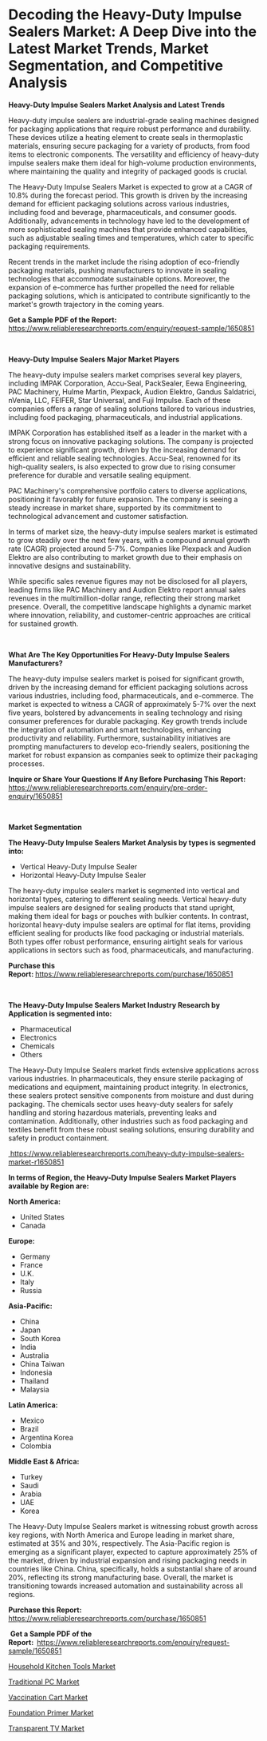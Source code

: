 <p><h1>Decoding the Heavy-Duty Impulse Sealers Market: A Deep Dive into the Latest Market Trends, Market Segmentation, and Competitive Analysis</h1></p><p><strong>Heavy-Duty Impulse Sealers Market Analysis and Latest Trends</strong></p>
<p><p>Heavy-duty impulse sealers are industrial-grade sealing machines designed for packaging applications that require robust performance and durability. These devices utilize a heating element to create seals in thermoplastic materials, ensuring secure packaging for a variety of products, from food items to electronic components. The versatility and efficiency of heavy-duty impulse sealers make them ideal for high-volume production environments, where maintaining the quality and integrity of packaged goods is crucial.</p><p>The Heavy-Duty Impulse Sealers Market is expected to grow at a CAGR of 10.8% during the forecast period. This growth is driven by the increasing demand for efficient packaging solutions across various industries, including food and beverage, pharmaceuticals, and consumer goods. Additionally, advancements in technology have led to the development of more sophisticated sealing machines that provide enhanced capabilities, such as adjustable sealing times and temperatures, which cater to specific packaging requirements.</p><p>Recent trends in the market include the rising adoption of eco-friendly packaging materials, pushing manufacturers to innovate in sealing technologies that accommodate sustainable options. Moreover, the expansion of e-commerce has further propelled the need for reliable packaging solutions, which is anticipated to contribute significantly to the market's growth trajectory in the coming years.</p></p>
<p><strong>Get a Sample PDF of the Report:&nbsp;</strong> <a href="https://www.reliableresearchreports.com/enquiry/request-sample/1650851?utm_campaign=13&utm_medium=2&utm_source=Github&utm_content=ia&utm_term=26092024&utm_id=heavy-duty-impulse-sealers">https://www.reliableresearchreports.com/enquiry/request-sample/1650851</a></p>
<p>&nbsp;</p>
<p><strong>Heavy-Duty Impulse Sealers Major Market Players</strong></p>
<p><p>The heavy-duty impulse sealers market comprises several key players, including IMPAK Corporation, Accu-Seal, PackSealer, Eewa Engineering, PAC Machinery, Hulme Martin, Plexpack, Audion Elektro, Gandus Saldatrici, nVenia, LLC, FEIFER, Star Universal, and Fuji Impulse. Each of these companies offers a range of sealing solutions tailored to various industries, including food packaging, pharmaceuticals, and industrial applications.</p><p>IMPAK Corporation has established itself as a leader in the market with a strong focus on innovative packaging solutions. The company is projected to experience significant growth, driven by the increasing demand for efficient and reliable sealing technologies. Accu-Seal, renowned for its high-quality sealers, is also expected to grow due to rising consumer preference for durable and versatile sealing equipment.</p><p>PAC Machinery's comprehensive portfolio caters to diverse applications, positioning it favorably for future expansion. The company is seeing a steady increase in market share, supported by its commitment to technological advancement and customer satisfaction.</p><p>In terms of market size, the heavy-duty impulse sealers market is estimated to grow steadily over the next few years, with a compound annual growth rate (CAGR) projected around 5-7%. Companies like Plexpack and Audion Elektro are also contributing to market growth due to their emphasis on innovative designs and sustainability.</p><p>While specific sales revenue figures may not be disclosed for all players, leading firms like PAC Machinery and Audion Elektro report annual sales revenues in the multimillion-dollar range, reflecting their strong market presence. Overall, the competitive landscape highlights a dynamic market where innovation, reliability, and customer-centric approaches are critical for sustained growth.</p></p>
<p>&nbsp;</p>
<p><strong>What Are The Key Opportunities For Heavy-Duty Impulse Sealers Manufacturers?</strong></p>
<p><p>The heavy-duty impulse sealers market is poised for significant growth, driven by the increasing demand for efficient packaging solutions across various industries, including food, pharmaceuticals, and e-commerce. The market is expected to witness a CAGR of approximately 5-7% over the next five years, bolstered by advancements in sealing technology and rising consumer preferences for durable packaging. Key growth trends include the integration of automation and smart technologies, enhancing productivity and reliability. Furthermore, sustainability initiatives are prompting manufacturers to develop eco-friendly sealers, positioning the market for robust expansion as companies seek to optimize their packaging processes.</p></p>
<p><strong>Inquire or Share Your Questions If Any Before Purchasing This Report:</strong> <a href="https://www.reliableresearchreports.com/enquiry/pre-order-enquiry/1650851?utm_campaign=13&utm_medium=2&utm_source=Github&utm_content=ia&utm_term=26092024&utm_id=heavy-duty-impulse-sealers">https://www.reliableresearchreports.com/enquiry/pre-order-enquiry/1650851</a></p>
<p>&nbsp;</p>
<p><strong>Market Segmentation</strong></p>
<p><strong>The Heavy-Duty Impulse Sealers Market Analysis by types is segmented into:</strong></p>
<p><ul><li>Vertical Heavy-Duty Impulse Sealer</li><li>Horizontal Heavy-Duty Impulse Sealer</li></ul></p>
<p><p>The heavy-duty impulse sealers market is segmented into vertical and horizontal types, catering to different sealing needs. Vertical heavy-duty impulse sealers are designed for sealing products that stand upright, making them ideal for bags or pouches with bulkier contents. In contrast, horizontal heavy-duty impulse sealers are optimal for flat items, providing efficient sealing for products like food packaging or industrial materials. Both types offer robust performance, ensuring airtight seals for various applications in sectors such as food, pharmaceuticals, and manufacturing.</p></p>
<p><strong>Purchase this Report:&nbsp;</strong><a href="https://www.reliableresearchreports.com/purchase/1650851?utm_campaign=13&utm_medium=2&utm_source=Github&utm_content=ia&utm_term=26092024&utm_id=heavy-duty-impulse-sealers">https://www.reliableresearchreports.com/purchase/1650851</a></p>
<p>&nbsp;</p>
<p><strong>The Heavy-Duty Impulse Sealers Market Industry Research by Application is segmented into:</strong></p>
<p><ul><li>Pharmaceutical</li><li>Electronics</li><li>Chemicals</li><li>Others</li></ul></p>
<p><p>The Heavy-Duty Impulse Sealers market finds extensive applications across various industries. In pharmaceuticals, they ensure sterile packaging of medications and equipment, maintaining product integrity. In electronics, these sealers protect sensitive components from moisture and dust during packaging. The chemicals sector uses heavy-duty sealers for safely handling and storing hazardous materials, preventing leaks and contamination. Additionally, other industries such as food packaging and textiles benefit from these robust sealing solutions, ensuring durability and safety in product containment.</p></p>
<p><a href="https://www.reliableresearchreports.com/heavy-duty-impulse-sealers-market-r1650851?utm_campaign=13&utm_medium=2&utm_source=Github&utm_content=ia&utm_term=26092024&utm_id=heavy-duty-impulse-sealers">&nbsp;https://www.reliableresearchreports.com/heavy-duty-impulse-sealers-market-r1650851</a></p>
<p><strong>In terms of Region, the Heavy-Duty Impulse Sealers Market Players available by Region are:</strong></p>
<p>
    <p> <strong> North America: </strong>
        <ul>
            <li>United States</li>
            <li>Canada</li>
        </ul>
        </p> 
    <p> <strong> Europe: </strong>
        <ul>
            <li>Germany</li>
            <li>France</li>
            <li>U.K.</li>
            <li>Italy</li>
            <li>Russia</li>
        </ul>
        </p> 
    <p> <strong> Asia-Pacific: </strong>
        <ul>
            <li>China</li>
            <li>Japan</li>
            <li>South Korea</li>
            <li>India</li>
            <li>Australia</li>
            <li>China Taiwan</li>
            <li>Indonesia</li>
            <li>Thailand</li>
            <li>Malaysia</li>
        </ul>
        </p> 
    <p> <strong> Latin America: </strong>
        <ul>
            <li>Mexico</li>
            <li>Brazil</li>
            <li>Argentina Korea</li>
            <li>Colombia</li>
        </ul>
        </p> 
    <p> <strong> Middle East & Africa: </strong>
        <ul>
            <li>Turkey</li>
            <li>Saudi</li>
            <li>Arabia</li>
            <li>UAE</li>
            <li>Korea</li>
        </ul>
    </p>
    </p>
<p><p>The Heavy-Duty Impulse Sealers market is witnessing robust growth across key regions, with North America and Europe leading in market share, estimated at 35% and 30%, respectively. The Asia-Pacific region is emerging as a significant player, expected to capture approximately 25% of the market, driven by industrial expansion and rising packaging needs in countries like China. China, specifically, holds a substantial share of around 20%, reflecting its strong manufacturing base. Overall, the market is transitioning towards increased automation and sustainability across all regions.</p></p>
<p><strong>Purchase this Report: </strong><a href="https://www.reliableresearchreports.com/purchase/1650851?utm_campaign=13&utm_medium=2&utm_source=Github&utm_content=ia&utm_term=26092024&utm_id=heavy-duty-impulse-sealers">https://www.reliableresearchreports.com/purchase/1650851</a></p>
<p>&nbsp;<strong>Get a Sample PDF of the Report:&nbsp;&nbsp;</strong><a href="https://www.reliableresearchreports.com/enquiry/request-sample/1650851?utm_campaign=13&utm_medium=2&utm_source=Github&utm_content=ia&utm_term=26092024&utm_id=heavy-duty-impulse-sealers">https://www.reliableresearchreports.com/enquiry/request-sample/1650851</a></p>
<p><strong></strong></p>
<p><p><a href="https://issuu.com/reportprime-2/docs/household-kitchen-tools-market-size_746058886362ac?utm_campaign=13&utm_medium=2&utm_source=Github&utm_content=ia&utm_term=26092024&utm_id=heavy-duty-impulse-sealers">Household Kitchen Tools Market</a></p><p><a href="https://www.linkedin.com/pulse/global-traditional-pc-market-status-2024-2031-forecast-region-vi0oe?utm_campaign=13&utm_medium=2&utm_source=Github&utm_content=ia&utm_term=26092024&utm_id=heavy-duty-impulse-sealers">Traditional PC Market</a></p><p><a href="https://github.com/MarciaRunte/Market-Research-Report-List-1/blob/main/vaccination-cart-market.md?utm_campaign=13&utm_medium=2&utm_source=Github&utm_content=ia&utm_term=26092024&utm_id=heavy-duty-impulse-sealers">Vaccination Cart Market</a></p><p><a href="https://issuu.com/reportprime-2/docs/foundation-primer-market-size-2030._e8ce4c277a3ba9?utm_campaign=13&utm_medium=2&utm_source=Github&utm_content=ia&utm_term=26092024&utm_id=heavy-duty-impulse-sealers">Foundation Primer Market</a></p><p><a href="https://www.linkedin.com/pulse/transparent-tv-market-global-regional-analysis-2024-csfoe?utm_campaign=13&utm_medium=2&utm_source=Github&utm_content=ia&utm_term=26092024&utm_id=heavy-duty-impulse-sealers">Transparent TV Market</a></p></p>